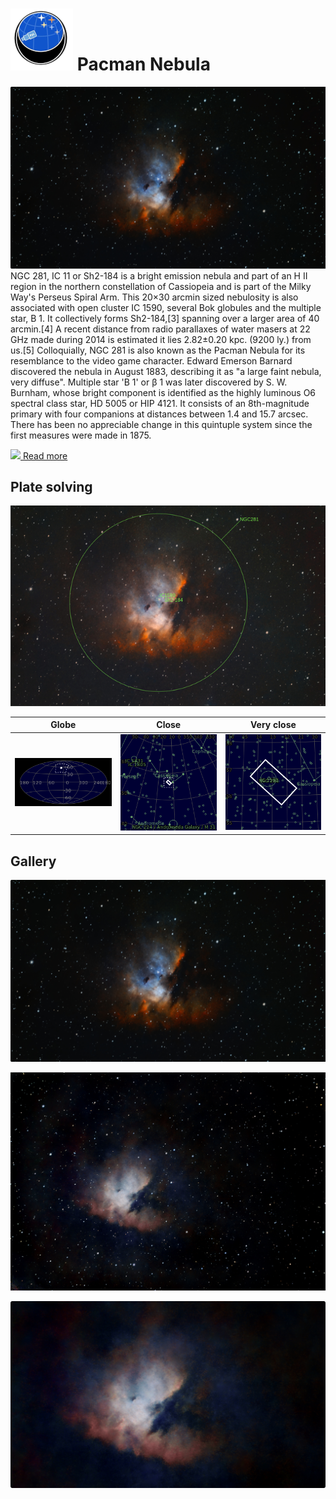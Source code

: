 # ![](../Imaging//Common/pyl-tiny.png) Pacman Nebula
![IMG](../Imaging//HD/Pacman_Nebula+00+co.jpg)
NGC 281, IC 11 or Sh2-184 is a bright emission nebula and part of an H II region in the northern constellation of Cassiopeia and is part of the Milky Way's Perseus Spiral Arm. This 20×30 arcmin sized nebulosity is also associated with open cluster IC 1590, several Bok globules and the multiple star, B 1. It collectively forms Sh2-184,[3] spanning over a larger area of 40 arcmin.[4] A recent distance from radio parallaxes of water masers at 22 GHz made during 2014 is estimated it lies 2.82±0.20 kpc. (9200 ly.) from us.[5] Colloquially, NGC 281 is also known as the Pacman Nebula for its resemblance to the video game character. Edward Emerson Barnard discovered the nebula in August 1883, describing it as "a large faint nebula, very diffuse". Multiple star 'B 1' or β 1 was later discovered by S. W. Burnham, whose bright component is identified as the highly luminous O6 spectral class star, HD 5005 or HIP 4121. It consists of an 8th-magnitude primary with four companions at distances between 1.4 and 15.7 arcsec. There has been no appreciable change in this quintuple system since the first measures were made in 1875.

[![](/home/lcv/Dropbox/AstroPhotography//Imaging//Common/Wikipedia.png) Read more](https://en.wikipedia.org/wiki/NGC_281)
## Plate solving 


![IMG](../Imaging//HD/Pacman_Nebula_Annotated.jpg)


| Globe | Close | Very close |
| ----- | ----- | ----- |
|![IMG](../Imaging//HD/Pacman_Nebula_Globe.jpg) |![IMG](../Imaging//HD/Pacman_Nebula_Close.jpg) |![IMG](../Imaging//HD/Pacman_Nebula_Closer.jpg) |

## Gallery
![IMG](../Imaging//HD/Pacman_Nebula+00+co.jpg) 

![IMG](../Imaging//HD/Pacman_Nebula+01+co.jpg) 

![IMG](../Imaging//HD/Pacman_Nebula+02+co.jpg) 

